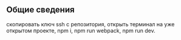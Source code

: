 ## Общие сведения
скопировать ключ ssh с репозитория,
открыть терминал на уже открытом проекте,
npm i,
npm run webpack,
npm run dev.
